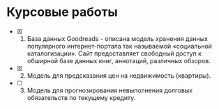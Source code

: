 # Курсовые работы 

- [x] 1. База данных Goodreads - описана модель хранения данных популярного интернет-портала так называемой «социальной каталогизации». Сайт предоставляет свободный доступ к обширной базе данных книг, аннотаций, различных обзоров.
- [x] 2. Модель для предсказания цен на недвижимость (квартиры).

- [ ] 3. Модель для прогнозирования невыполнения долговых обязательств по текущему кредиту. 
